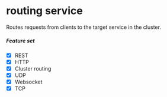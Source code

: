 # routing service

Routes requests from clients to the target service in the cluster.

##### Feature set

- [x] REST
- [x] HTTP
- [x] Cluster routing
- [x] UDP
- [x] Websocket
- [x] TCP
